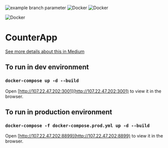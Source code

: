 
![example branch parameter](https://github.com/farhandroid/CounterApp/actions/workflows/CI_CD.yml/badge.svg?branch=master)
![Docker](https://img.shields.io/badge/-Docker-orange)  ![Docker](https://img.shields.io/badge/%20-Redux-blueviolet)

![Docker](https://img.shields.io/badge/-React-red) 


# CounterApp

[See more details about this in Medium](https://farhan-tanvir.medium.com/ci-cd-from-github-to-aws-ec2-using-github-action-e18b621c0507)


## To run in dev environment

### `docker-compose up -d --build`
Open [http://107.22.47.202:3001](http://107.22.47.202:3001) to view it in the browser.

## To run in production environment

### `docker-compose -f docker-compose.prod.yml up -d --build`
Open [http://107.22.47.202:8899](http://107.22.47.202:8899) to view it in the browser.
